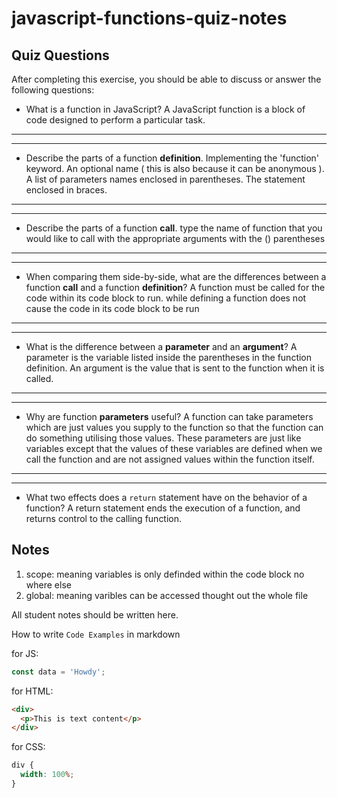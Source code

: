 # javascript-functions-quiz-notes

## Quiz Questions

After completing this exercise, you should be able to discuss or answer the following questions:

- What is a function in JavaScript?
  A JavaScript function is a block of code designed to
  perform a particular task.

---

---

- Describe the parts of a function **definition**.
  Implementing the 'function' keyword. An optional name
  ( this is also because it can be anonymous ). A list of
  parameters names enclosed in parentheses. The statement
  enclosed in braces.

---

---

- Describe the parts of a function **call**.
  type the name of function that you would like to call with
  the appropriate arguments with the () parentheses

---

---

- When comparing them side-by-side, what are the differences between a function **call** and a function **definition**?
  A function must be called for the code within its code block to run.
  while defining a function does not cause the code in its code block to be run

---

---

- What is the difference between a **parameter** and an **argument**?
  A parameter is the variable listed inside the parentheses in the function definition.
  An argument is the value that is sent to the function when it is called.

---

---

- Why are function **parameters** useful?
  A function can take parameters which are just values you supply to the function so
  that the function can do something utilising those values. These parameters are
  just like variables except that the values of these variables are defined
  when we call the function and are not assigned values within the function itself.

---

---

- What two effects does a `return` statement have on the behavior of a function?
  A return statement ends the execution of a function,
  and returns control to the calling function.

## Notes
  1) scope: meaning variables is only definded within the code block no where else
  2) global: meaning varibles can be accessed thought out the whole file

All student notes should be written here.

How to write `Code Examples` in markdown

for JS:

```javascript
const data = 'Howdy';
```

for HTML:

```html
<div>
  <p>This is text content</p>
</div>
```

for CSS:

```css
div {
  width: 100%;
}
```
